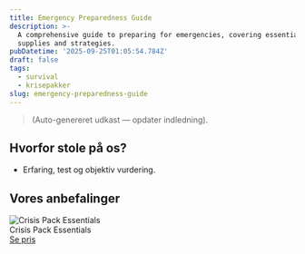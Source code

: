 ```yaml
---
title: Emergency Preparedness Guide
description: >-
  A comprehensive guide to preparing for emergencies, covering essential
  supplies and strategies.
pubDatetime: '2025-09-25T01:05:54.784Z'
draft: false
tags:
  - survival
  - krisepakker
slug: emergency-preparedness-guide
---
```

> (Auto-genereret udkast — opdater indledning).

## Hvorfor stole på os?
- Erfaring, test og objektiv vurdering.

## Vores anbefalinger


<!-- Auto: Affiliate-kort fra Products/SKUs -->

<div class="aff-card"><img src="abstract_15.png (https://v5.airtableusercontent.com/v3/u/45/45/1758772800000/G9hTBVGs4SfRXINZ_UcHag/gNiu8D9oQjqNabJWAVmYfgzxSueJhfMU115Frn8QbdjriC305Z_v37ASzByJc3PS5aynB3L5d7CZ8kiKGlIFkF_jQiU8I6OVzb83AK5fPGzmXN6Vq5cRiVzth1FqaxzyD2XRlmRHATrxYNXYT5h_Ua1NNAQeOePjW7cHQWTxd34/HQY3pC6LOqEu_IOpkFv1rojTvKAjplUAfc94adBHmwk)" alt="Crisis Pack Essentials" class="aff-card__img" /><div class="aff-card__meta"><div class="aff-card__title">Crisis Pack Essentials</div><a class="aff-btn" href="https://affiliate.homeessentialsee62.com/deal789?utm_source=klartilalt&utm_medium=affiliate&subid=emergency-preparedness-guide-2025-09-25" rel="sponsored nofollow noopener" target="_blank">Se pris</a></div></div>

